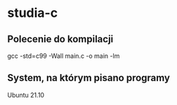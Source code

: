 # studia-c

## Polecenie do kompilacji

gcc -std=c99 -Wall main.c -o main -lm

## System, na którym pisano programy

Ubuntu 21.10
